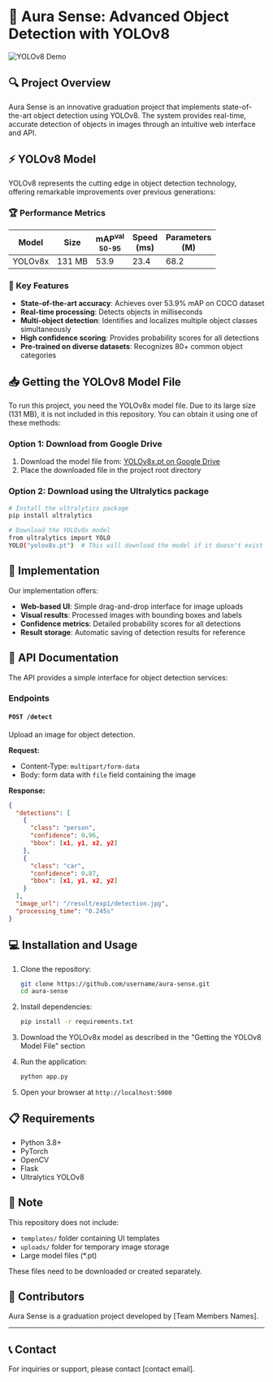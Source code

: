 # 🌟 Aura Sense: Advanced Object Detection with YOLOv8

![YOLOv8 Demo](https://ultralytics.com/images/yolov8-sahi-demo.png)

## 🔍 Project Overview

Aura Sense is an innovative graduation project that implements state-of-the-art object detection using YOLOv8. The system provides real-time, accurate detection of objects in images through an intuitive web interface and API.

## ⚡ YOLOv8 Model

YOLOv8 represents the cutting edge in object detection technology, offering remarkable improvements over previous generations:

### 🏆 Performance Metrics

| Model   | Size   | mAP<sup>val<br>50-95 | Speed<br>(ms) | Parameters<br>(M) |
| ------- | ------ | -------------------- | ------------- | ----------------- |
| YOLOv8x | 131 MB | 53.9                 | 23.4          | 68.2              |

### 🎯 Key Features

- **State-of-the-art accuracy**: Achieves over 53.9% mAP on COCO dataset
- **Real-time processing**: Detects objects in milliseconds
- **Multi-object detection**: Identifies and localizes multiple object classes simultaneously
- **High confidence scoring**: Provides probability scores for all detections
- **Pre-trained on diverse datasets**: Recognizes 80+ common object categories

## 📥 Getting the YOLOv8 Model File

To run this project, you need the YOLOv8x model file. Due to its large size (131 MB), it is not included in this repository. You can obtain it using one of these methods:

### Option 1: Download from Google Drive

1. Download the model file from: [YOLOv8x.pt on Google Drive](https://drive.google.com/file/d/1X9iry83QaPsbkJN3wFi20vu0AO2cvish/view?usp=drive_link)
2. Place the downloaded file in the project root directory

### Option 2: Download using the Ultralytics package

```bash
# Install the ultralytics package
pip install ultralytics

# Download the YOLOv8x model
from ultralytics import YOLO
YOLO("yolov8x.pt")  # This will download the model if it doesn't exist
```

## 🚀 Implementation

Our implementation offers:

- **Web-based UI**: Simple drag-and-drop interface for image uploads
- **Visual results**: Processed images with bounding boxes and labels
- **Confidence metrics**: Detailed probability scores for all detections
- **Result storage**: Automatic saving of detection results for reference

## 🔧 API Documentation

The API provides a simple interface for object detection services:

### Endpoints

#### `POST /detect`

Upload an image for object detection.

**Request:**

- Content-Type: `multipart/form-data`
- Body: form data with `file` field containing the image

**Response:**

```json
{
  "detections": [
    {
      "class": "person",
      "confidence": 0.96,
      "bbox": [x1, y1, x2, y2]
    },
    {
      "class": "car",
      "confidence": 0.87,
      "bbox": [x1, y1, x2, y2]
    }
  ],
  "image_url": "/result/exp1/detection.jpg",
  "processing_time": "0.245s"
}
```

## 💻 Installation and Usage

1. Clone the repository:

   ```bash
   git clone https://github.com/username/aura-sense.git
   cd aura-sense
   ```

2. Install dependencies:

   ```bash
   pip install -r requirements.txt
   ```

3. Download the YOLOv8x model as described in the "Getting the YOLOv8 Model File" section

4. Run the application:

   ```bash
   python app.py
   ```

5. Open your browser at `http://localhost:5000`

## 📋 Requirements

- Python 3.8+
- PyTorch
- OpenCV
- Flask
- Ultralytics YOLOv8

## 📝 Note

This repository does not include:

- `templates/` folder containing UI templates
- `uploads/` folder for temporary image storage
- Large model files (\*.pt)

These files need to be downloaded or created separately.

## 👥 Contributors

Aura Sense is a graduation project developed by [Team Members Names].

---

## 📞 Contact

For inquiries or support, please contact [contact email].
